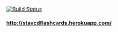  [![Build Status](https://travis-ci.org/stavcd/flashcards.svg?branch=seven-task)](https://travis-ci.org/stavcd/flashcards)
 
 #### http://stavcdflashcards.herokuapp.com/